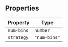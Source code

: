 ## Properties

| Property                         | Type         |
| -------------------------------- | ------------ |
| <a id="num-bins"></a> `num-bins` | `number`     |
| <a id="strategy"></a> `strategy` | `"num-bins"` |

